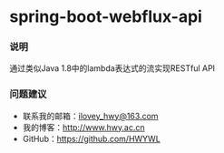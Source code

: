 # spring-boot-webflux-api

### 说明
通过类似Java 1.8中的lambda表达式的流实现RESTful API


### 问题建议

- 联系我的邮箱：ilovey_hwy@163.com
- 我的博客：http://www.hwy.ac.cn
- GitHub：https://github.com/HWYWL
